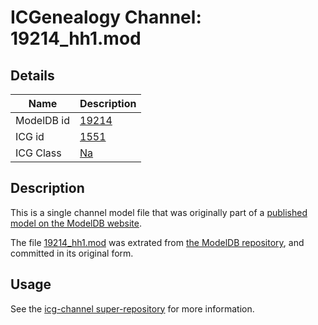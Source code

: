 # ICGenealogy Channel: 19214\_hh1.mod

## Details

Name | Description
---- | -----------
ModelDB id | [19214](http://senselab.med.yale.edu/ModelDB/ShowModel.cshtml?model=19214)
ICG id | [1551](http://icg.neurotheory.ox.ac.uk/channels/2/1551)
ICG Class | [Na](http://icg.neurotheory.ox.ac.uk/channels/2)

## Description

This is a single channel model file that was originally part of a [published model on the ModelDB website](http://senselab.med.yale.edu/mModelDB/ShowModel.cshtml?model=19214).

The file [19214\_hh1.mod](19214_hh1.mod) was extrated from [the ModelDB repository](http://senselab.med.yale.edu/ModelDB/ShowModel.cshtml?model=19214), and committed in its original form.

## Usage

See the [icg-channel super-repository](https://github.com/icgenealogy/icg-channels) for more information.